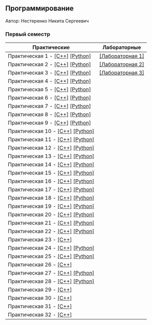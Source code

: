 ## Программирование

Автор: Нестеренко Никита Сергеевич

### Первый семестр

| Практические | Лабораторные |
| ------------ | ------------ |
| Практическая 1 - [[C++]](./Practice/O1/C++/) [[Python]](./Practice/O1/Python/) | [[Лабораторная 1]](./Lab/01/) |
| Практическая 2 - [[C++]](./Practice/O2/C++/) [[Python]](./Practice/O2/Python/) | [[Лабораторная 2]](./Lab/02/) |
| Практическая 3 - [[C++]](./Practice/O3/C++/) [[Python]](./Practice/O3/Python/) | [[Лабораторная 3]](./Lab/03/) |
| Практическая 4 - [[C++]](./Practice/O4/C++/) [[Python]](./Practice/O4/Python/) | |
| Практическая 5 - [[C++]](./Practice/O5/C++/) [[Python]](./Practice/O5/Python/) | |
| Практическая 6 - [[C++]](./Practice/O6/C++/) [[Python]](./Practice/O6/Python/) | |
| Практическая 7 - [[C++]](./Practice/O7/C++/) [[Python]](./Practice/O7/Python/) | |
| Практическая 8 - [[C++]](./Practice/O8/C++/) [[Python]](./Practice/O8/Python/) | |
| Практическая 9 - [[C++]](./Practice/O9/C++/) [[Python]](./Practice/O9/Python/) | |
| Практическая 10 - [[C++]](./Practice/O10/C++/) [[Python]](./Practice/O10/Python/) | |
| Практическая 11 - [[C++]](./Practice/O11/C++/) [[Python]](./Practice/O11/Python/) | |
| Практическая 12 - [[C++]](./Practice/O12/C++/) [[Python]](./Practice/O12/Python/) | |
| Практическая 13 - [[C++]](./Practice/O13/C++/) [[Python]](./Practice/O13/Python/) | |
| Практическая 14 - [[C++]](./Practice/O14/C++/) [[Python]](./Practice/O14/Python/) | |
| Практическая 15 - [[C++]](./Practice/O15/C++/) [[Python]](./Practice/O15/Python/) | |
| Практическая 16 - [[C++]](./Practice/O16/C++/) [[Python]](./Practice/O16/Python/) | |
| Практическая 17 - [[C++]](./Practice/O17/C++/) [[Python]](./Practice/O17/Python/) | |
| Практическая 18 - [[C++]](./Practice/O18/C++/) [[Python]](./Practice/O18/Python/) | |
| Практическая 19 - [[C++]](./Practice/O19/C++/) [[Python]](./Practice/O19/Python/) | |
| Практическая 20 - [[C++]](./Practice/O20/C++/) [[Python]](./Practice/O20/Python/) | |
| Практическая 21 - [[C++]](./Practice/O21/C++/) [[Python]](./Practice/O21/Python/) | |
| Практическая 22 - [[C++]](./Practice/O22/C++/) [[Python]](./Practice/O22/Python/) | |
| Практическая 23 - [[C++]](./Practice/O23/C++/) | |
| Практическая 24 - [[C++]](./Practice/O24/C++/) [[Python]](./Practice/O24/Pyton/) | |
| Практическая 25 - [[C++]](./Practice/O25/C++/) [[Python]](./Practice/O25/Pyton/) | |
| Практическая 26 - [[C++]](./Practice/O26/C++/) | |
| Практическая 27 - [[C++]](./Practice/O27/C++/) [[Python]](./Practice/O27/Pyton/) | |
| Практическая 28 - [[C++]](./Practice/O28/C++/) [[Python]](./Practice/O28/Pyton/) | |
| Практическая 29 - [[C++]](./Practice/O29/C++/) | |
| Практическая 30 - [[C++]](./Practice/O30/O30/) | |
| Практическая 31 - [[C++]](./Practice/O31/O31/) | |
| Практическая 32 - [[C++]](./Practice/O32/O32/) | |